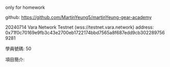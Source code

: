 only for homework

github:
https://github.com/MartinYeung5/martinYeung-gear-academy

20240714
Vara Network Testnet (wss://testnet.vara.network) address:
0x71f0c70169e9fb3c43e2700eb1722174bbd7565a8f687edd9cb3022897569281

學員號碼:
50

項目簡介:
